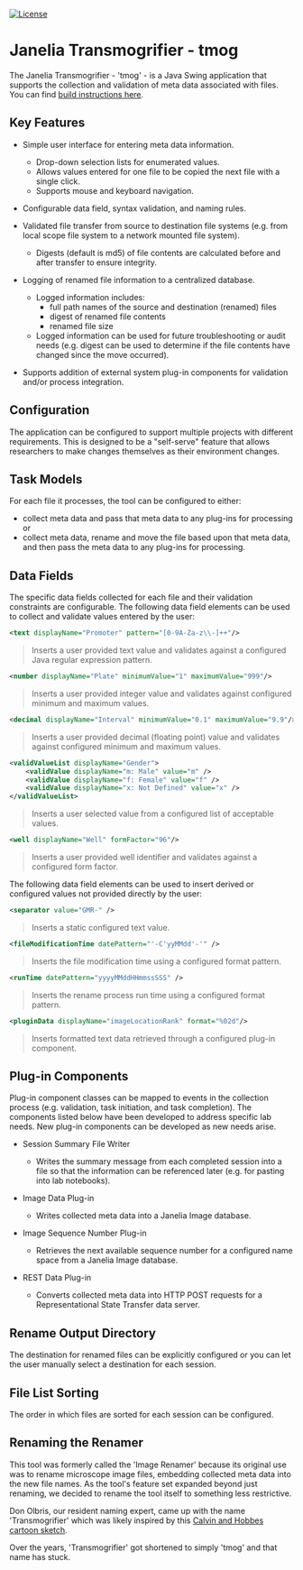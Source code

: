 [![License](https://img.shields.io/badge/License-BSD%203--Clause-orange.svg)](https://github.com/JaneliaSciComp/tmog/blob/master/LICENSE.md)

# Janelia Transmogrifier - tmog

The Janelia Transmogrifier - 'tmog' - is a Java Swing application that supports the collection and 
validation of meta data associated with files.  You can find [build instructions here](BUILD.md). 

## Key Features

* Simple user interface for entering meta data information.
  * Drop-down selection lists for enumerated values.
  * Allows values entered for one file to be copied the next file with a single click.
  * Supports mouse and keyboard navigation.
  
* Configurable data field, syntax validation, and naming rules.

* Validated file transfer from source to destination file systems 
  (e.g. from local scope file system to a network mounted file system).
  * Digests (default is md5) of file contents are calculated before and after transfer to ensure integrity.

* Logging of renamed file information to a centralized database.
  * Logged information includes:
    * full path names of the source and destination (renamed) files
    * digest of renamed file contents
    * renamed file size
  * Logged information can be used for future troubleshooting or audit needs 
    (e.g. digest can be used to determine if the file contents have changed since the move occurred).

* Supports addition of external system plug-in components for validation and/or process integration.
 
## Configuration

The application can be configured to support multiple projects with different requirements. 
This is designed to be a "self-serve" feature that allows researchers to make changes themselves as their 
environment changes.

## Task Models

For each file it processes, the tool can be configured to either:
* collect meta data and pass that meta data to any plug-ins for processing or
* collect meta data, rename and move the file based upon that meta data, 
  and then pass the meta data to any plug-ins for processing.

## Data Fields

The specific data fields collected for each file and their validation constraints are configurable. 
The following data field elements can be used to collect and validate values entered by the user:

```xml
<text displayName="Promoter" pattern="[0-9A-Za-z\\-]++"/> 
```
> Inserts a user provided text value and validates against a configured Java regular expression pattern.

```xml
<number displayName="Plate" minimumValue="1" maximumValue="999"/>
```
> Inserts a user provided integer value and validates against configured minimum and maximum values.

```xml
<decimal displayName="Interval" minimumValue="0.1" maximumValue="9.9"/>
```
> Inserts a user provided decimal (floating point) value and validates against configured minimum and maximum values.

```xml
<validValueList displayName="Gender">
    <validValue displayName="m: Male" value="m" />
    <validValue displayName="f: Female" value="f" />
    <validValue displayName="x: Not Defined" value="x" />
</validValueList>
```
> Inserts a user selected value from a configured list of acceptable values.

```xml
<well displayName="Well" formFactor="96"/>
```
> Inserts a user provided well identifier and validates against a configured form factor.

The following data field elements can be used to insert derived or configured values not provided 
directly by the user:

```xml
<separator value="GMR-" />
```
> Inserts a static configured text value.

```xml
<fileModificationTime datePattern="'-C'yyMMdd'-'" />
```
> Inserts the file modification time using a configured format pattern.

```xml
<runTime datePattern="yyyyMMddHHmmssSSS" />
```
> Inserts the rename process run time using a configured format pattern.

```xml
<pluginData displayName="imageLocationRank" format="%02d"/>
```
> Inserts formatted text data retrieved through a configured plug-in component.

## Plug-in Components

Plug-in component classes can be mapped to events in the collection process (e.g. validation, task initiation, and task completion). The components listed below have been developed to address specific lab needs. New plug-in components can be developed as new needs arise.

* Session Summary File Writer
  * Writes the summary message from each completed session into a file so that the information can be referenced later (e.g. for pasting into lab notebooks).

* Image Data Plug-in
  * Writes collected meta data into a Janelia Image database.

* Image Sequence Number Plug-in
  * Retrieves the next available sequence number for a configured name space from a Janelia Image database.

* REST Data Plug-in
  * Converts collected meta data into HTTP POST requests for a Representational State Transfer data server.

## Rename Output Directory

The destination for renamed files can be explicitly configured or you can let the user manually select a destination for each session.


## File List Sorting

The order in which files are sorted for each session can be configured.

## Renaming the Renamer

This tool was formerly called the 'Image Renamer' because its original use was to rename microscope image files, 
embedding collected meta data into the new file names. As the tool's feature set expanded beyond just renaming, 
we decided to rename the tool itself to something less restrictive. 

Don Olbris, our resident naming expert, came up with the name 'Transmogrifier' which was likely inspired 
by this [Calvin and Hobbes cartoon sketch](http://www.lovine.com/hobbes/comics/transmogrifier.html).

Over the years, 'Transmogrifier' got shortened to simply 'tmog' and that name has stuck.